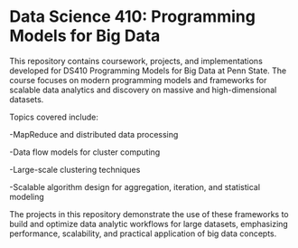 # Data Science 410: Programming Models for Big Data
This repository contains coursework, projects, and implementations developed for DS410 Programming Models for Big Data at Penn State. The course focuses on modern programming models and frameworks for scalable data analytics and discovery on massive and high-dimensional datasets.

Topics covered include:

-MapReduce and distributed data processing

-Data flow models for cluster computing

-Large-scale clustering techniques

-Scalable algorithm design for aggregation, iteration, and statistical modeling

The projects in this repository demonstrate the use of these frameworks to build and optimize data analytic workflows for large datasets, emphasizing performance, scalability, and practical application of big data concepts.
